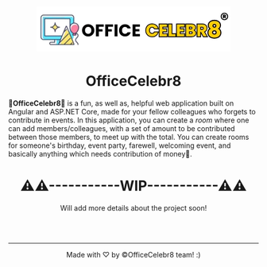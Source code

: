 <div align="center">
  <img src="https://raw.githubusercontent.com/TejasPatil111/OfficeCelebr8/refs/heads/main/logo/OfficeCelebr8_logo_nobg.png" />
  <h1 align="center">OfficeCelebr8</h1>
</div>
<div>
  <b>🏢OfficeCelebr8🎉</b> is a fun, as well as, helpful web application built on Angular and ASP.NET Core, made for your fellow colleagues who forgets to contribute in events. In this application, you can create a <i>room</i> where one can add members/colleagues, with a set of amount to be contributed between those members, to meet up with the total. You can create rooms for someone's birthday, event party, farewell, welcoming event, and basically anything which needs contribution of money💸.
</div>
<div align="center">
  <h1>⚠⚠-----------WIP-----------⚠⚠</h1>
  Will add more details about the project soon!
</div>

<br /><br /><hr />

<footer>
  <p align="center">Made with ♡ by ©OfficeCelebr8 team! :)</p>
</footer>
